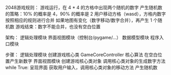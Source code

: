 2048游戏规则：
    游戏运行，在 4 * 4 的方格中出现两个随机的数字
    产生随机数的策略：10% 的概率是 4，90% 的概率是 2
    用户移动方格（wasd），方格内数字按照相应的规则进行合并
    如果地图有变化（数字移动/数字合并），再产生 1 个随机数
    游戏结束：数字不能合并，也没有空白位置

架构：
    逻辑处理模块
    界面视图模块（控制台/pygame/...）
    数据模型模块
    程序入口模块

步骤：
    逻辑处理模块
        创建游戏核心类 GameCoreController
            核心算法
            在空白位置产生新数字
    界面视图模块
        创建游戏核心类对象
        调用核心类对象的生成数字方法
        while True:
            呈现界面
            获取用户输入，调用核心类对象的移动方法
            产生随机数
